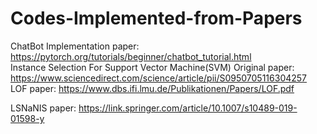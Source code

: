 # Codes-Implemented-from-Papers
ChatBot Implementation paper: https://pytorch.org/tutorials/beginner/chatbot_tutorial.html                                        
Instance Selection For Support Vector Machine(SVM) Original paper: https://www.sciencedirect.com/science/article/pii/S0950705116304257                                 
LOF paper: https://www.dbs.ifi.lmu.de/Publikationen/Papers/LOF.pdf                                                                                                           

LSNaNIS paper: https://link.springer.com/article/10.1007/s10489-019-01598-y
